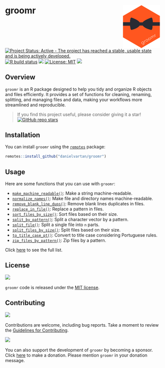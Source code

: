 # groomr <a href = "https://danielvartan.github.io/brandr/"><img src = "man/figures/logo.svg" align="right" width="120" /></a>

<!-- quarto render -->

<!-- badges: start -->
[![Project Status: Active - The project has reached a stable, usable
state and is being actively
developed.](https://www.repostatus.org/badges/latest/active.svg)](https://www.repostatus.org/#active)
[![R build
status](https://github.com/danielvartan/groomr/workflows/R-CMD-check.yaml/badge.svg)](https://github.com/danielvartan/groomr/actions)
[![](https://codecov.io/gh/danielvartan/groomr/branch/main/graph/badge.svg)](https://app.codecov.io/gh/danielvartan/groomr)
[![License:
MIT](https://img.shields.io/badge/license-MIT-green.svg)](https://choosealicense.com/licenses/mit/)
[![](https://img.shields.io/badge/Contributor%20Covenant-2.1-4baaaa.svg)](CODE_OF_CONDUCT.md)
<!-- badges: end -->

## Overview

`groomr` is an R package designed to help you tidy and organize R
objects and files efficiently. It provides a set of functions for
cleaning, renaming, splitting, and managing files and data, making your
workflows more streamlined and reproducible.

> If you find this project useful, please consider giving it a star!  
> [![GitHub repo
> stars](https://img.shields.io/github/stars/danielvartan/groomr.png)](https://github.com/danielvartan/groomr/)

## Installation

You can install `groomr` using the
[`remotes`](https://github.com/r-lib/remotes) package:

``` r
remotes::install_github("danielvartan/groomr")
```

## Usage

Here are some functions that you can use with `groomr`:

- [`make_machine_readable()`](https://danielvartan.github.io/groomr/reference/make_machine_readable.html):
  Make a string machine-readable.
- [`normalize_names()`](https://danielvartan.github.io/groomr/reference/normalize_names.html):
  Make file and directory names machine-readable.
- [`remove_blank_line_dups()`](https://danielvartan.github.io/groomr/reference/remove_blank_line_dups.html):
  Remove blank lines duplicates in files.
- [`replace_in_file()`](https://danielvartan.github.io/groomr/reference/replace_in_file.html):
  Replace a pattern in files.
- [`sort_files_by_size()`](https://danielvartan.github.io/groomr/reference/sort_files_by_size.html):
  Sort files based on their size.
- [`split_by_pattern()`](https://danielvartan.github.io/groomr/reference/split_by_pattern.html):
  Split a character vector by a pattern.
- [`split_file()`](https://danielvartan.github.io/groomr/reference/split_file.html):
  Split a single file into `n` parts.
- [`split_files_by_size()`](https://danielvartan.github.io/groomr/reference/split_files_by_size.html):
  Split files based on their size.
- [`to_title_case_pt()`](https://danielvartan.github.io/groomr/reference/to_title_case_pt.html):
  Convert to title case considering Portuguese rules.
- [`zip_files_by_pattern()`](https://danielvartan.github.io/groomr/reference/zip_files_by_pattern.html):
  Zip files by a pattern.

Click [here](https://danielvartan.github.io/groomr/) to see the full
list.

## License

[![](https://img.shields.io/badge/license-MIT-green.svg)](https://choosealicense.com/licenses/mit/)

`groomr` code is released under the [MIT
license](https://opensource.org/license/mit).

## Contributing

[![](https://img.shields.io/badge/Contributor%20Covenant-2.1-4baaaa.svg)](CODE_OF_CONDUCT.md)

Contributions are welcome, including bug reports. Take a moment to
review the [Guidelines for
Contributing](https://danielvartan.github.io/groomr/CONTRIBUTING.html).

[![](https://img.shields.io/static/v1?label=Sponsor&message=%E2%9D%A4&logo=GitHub&color=%23fe8e86.png)](https://github.com/sponsors/danielvartan)

You can also support the development of `groomr` by becoming a sponsor.
Click [here](https://github.com/sponsors/danielvartan) to make a
donation. Please mention `groomr` in your donation message.
